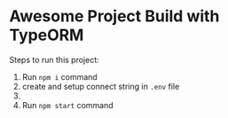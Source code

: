 # Awesome Project Build with TypeORM

Steps to run this project:

1. Run `npm i` command
2. create and setup connect string in `.env` file
3.
4. Run `npm start` command
